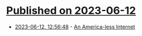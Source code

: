 # [Published on 2023-06-12](index.md)

* [2023-06-12, 12:56:48](https://lobste.rs/s/21mbed/america_less_internet) - [An America-less Internet](https://www.nthbrock.com/posts/americaless-internet/)
